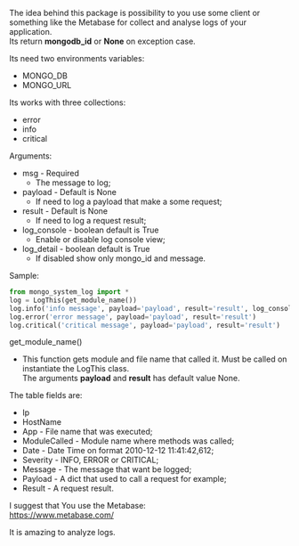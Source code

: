 The idea behind this package is possibility to you use some client or something like the Metabase for collect and analyse logs of your application.  
Its return **mongodb_id** or **None** on exception case.

Its need two environments variables:  
* MONGO_DB  
* MONGO_URL      

Its works with three collections:  
* error  
* info  
* critical

Arguments:
* msg - Required
    * The message to log;
* payload - Default is None
    * If need to log a payload that make a some request;
* result - Default is None
    * If need to log a request result;
* log_console - boolean default is True
    * Enable or disable log console view;
* log_detail - boolean default is True
    * If disabled show only mongo_id and message.

Sample:
~~~python
from mongo_system_log import *
log = LogThis(get_module_name())
log.info('info message', payload='payload', result='result', log_console=False, log_detail=False)
log.error('error message', payload='payload', result='result')
log.critical('critical message', payload='payload', result='result')
~~~
get_module_name()  
* This function gets module and file name that called it. Must be called on instantiate the LogThis class.  
The arguments **payload** and **result** has default value None.

The table fields are:  
* Ip
* HostName
* App - File name that was executed;
* ModuleCalled - Module name where methods was called;
* Date -  Date Time on format 2010-12-12 11:41:42,612;
* Severity -  INFO, ERROR or CRITICAL;
* Message - The message that want be logged;
* Payload - A dict that used to call a request for example;
* Result - A request result.

I suggest that You use the Metabase:  
https://www.metabase.com/

It is amazing to analyze logs.